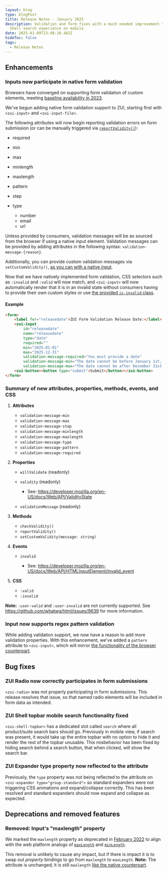 ```yaml
---
layout: blog
type: blogPost
title: Release Notes - January 2025
description: Validation and form fixes with a much needed improvement to the ZUI
  Shell search experience on mobile
date: 2025-01-09T23:48:10.402Z
hideToc: false
tags:
  - Release Notes
---
```

## Enhancements

### Inputs now participate in native form validation

Browsers have converged on supporting form validation of custom elements, meeting [baseline availability in 2023](https://developer.mozilla.org/en-US/docs/Web/API/ElementInternals/setValidity#browser_compatibility).

We've begun adding native form validation support to ZUI, starting first with `<zui-input>` and `<zui-input-file>`.

The following attributes will now begin reporting validation errors on form submission (or can be manually triggered via [`reportValidity()`](https://developer.mozilla.org/en-US/docs/Web/API/HTMLInputElement/reportValidity)):

* required
* min
* max
* minlength
* maxlength
* pattern
* step
* type

  * number
  * email
  * url

Unless provided by consumers, validation messages will be as sourced from the browser if using a native input element. Validation messages can be provided by adding attributes in the following syntax: `validation-message-{reason}`.

Additionally, you can provide custom validation messages via `setCustomValidity()`, [as you can with a native input](https://developer.mozilla.org/en-US/docs/Web/API/HTMLInputElement/setCustomValidity).

Now that we have natively implemented form validation, CSS selectors such as `:invalid` and `:valid` will now match, and `<zui-input>` will now automatically render that it is in an invalid state without consumers having to provide their own custom styles or use [the provided `is-invalid` class](/design-system/components/text-inputs/?tab=demos#invalid-input).

<docs-spacer size="small"></docs-spacer>

#### Example

```html
<form>
    <label for="releasedate">ZUI Form Validation Release Date:</label>
    <zui-input 
        id="releasedate"
        name="releasedate"
        type="date" 
        required="" 
        min="2025-01-01" 
        max="2025-12-31"
        validation-message-required="You must provide a date"
        validation-message-min="The date cannot be before January 1st, 2025"
        validation-message-max="The date cannot be after December 31st, 2025"></zui-input>
    <zui-button><button type="submit">Submit</button></zui-button>
</form>
```

<docs-spacer size="small"></docs-spacer>

### Summary of new attributes, properties, methods, events, and CSS

1. **Attributes**

   * `validation-message-min`
   * `validation-message-max`
   * `validation-message-step`
   * `validation-message-minlength`
   * `validation-message-maxlength`
   * `validation-message-type`
   * `validation-message-pattern`
   * `validation-message-required`
2. **Properties**

   * `willValidate` (readonly)
   * `validity` (readonly)

     * See: <https://developer.mozilla.org/en-US/docs/Web/API/ValidityState>
   * `validationMessage` (readonly)
3. **Methods**

   * `checkValidity()`
   * `reportValidity()`
   * `setCustomValidity(message: string)`
4. **Events**

   * `invalid`

     * See: <https://developer.mozilla.org/en-US/docs/Web/API/HTMLInputElement/invalid_event>
5. **CSS**

   * `:valid`
   * `:invalid`

<docs-note>

<strong>Note:</strong> <code>:user-valid</code> and <code>:user-invalid</code> are not currently supported. See <a target="_blank" href="https://github.com/whatwg/html/issues/9639">https://github.com/whatwg/html/issues/9639</a> for more information.

</docs-note>

<docs-spacer size="small"></docs-spacer>

### Input now supports regex pattern validation

While adding validation support, we now have a reason to add more validation properties. With this enhancement, we've added a `pattern` attribute to `<zui-input>`, which will mirror [the functionality of the browser counterpart](https://developer.mozilla.org/en-US/docs/Web/API/HTMLInputElement/pattern).

<docs-spacer></docs-spacer>

## Bug fixes

### ZUI Radio now correctly participates in form submissions

`<zui-radio>` was not properly participating in form submissions. This release resolves that issue, so that named radio elements will be included in form data as intended.

<docs-spacer size="small"></docs-spacer>

### ZUI Shell topbar mobile search functionality fixed

`<zui-shell-topbar>` has a dedicated slot called `search` where all product/suite search bars should go. Previously in mobile view, if search was present, it would take up the entire topbar with no option to hide it and render the rest of the topbar unusable. This misbehavior has been fixed by hiding search behind a search button, that when clicked, will show the search bar.

<docs-spacer size="small"></docs-spacer>

### ZUI Expander type property now reflected to the attribute

Previously, the `type` property was not being reflected to the attribute on `<zui-expander type="group-standard">` so standard expanders were not triggering CSS animations and expand/collapse correctly. This has been resolved and standard expanders should now expand and collapse as expected.

<docs-spacer></docs-spacer>

## Deprecations and removed features

### Removed: Input's "maxlength" property

We marked the `maxlength` property as deprecated in [February 2022](https://gitlab.com/zywave/app-platform/devkit/web-sdk/zui/-/commit/9b1a13d222361ebde694d9c059057d54426a5d0e) to align with the web platform analogs of [`maxLength`](https://developer.mozilla.org/en-US/docs/Web/API/HTMLInputElement/maxLength) and [`minLength`](https://developer.mozilla.org/en-US/docs/Web/API/HTMLInputElement/minLength). 

This removal is unlikely to cause any impact, but if there is impact it is to swap out *property* bindings to go from `maxlength` to `maxLength`. **Note:** The attribute is unchanged; it is still `maxlength` [like the native counterpart](https://developer.mozilla.org/en-US/docs/Web/HTML/Element/input#maxlength).